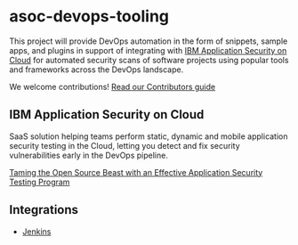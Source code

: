# asoc-devops-tooling
This project will provide DevOps automation in the form of snippets, sample apps, and plugins in support of integrating with [IBM Application Security on Cloud](https://www.ibm.com/us-en/marketplace/application-security-on-cloud/resources) for automated security scans of software projects using popular tools and frameworks across the DevOps landscape.

We welcome contributions!  [Read our Contributors guide](CONTRIBUTING.md)

## IBM Application Security on Cloud
SaaS solution helping teams perform static, dynamic and mobile application security testing in the Cloud, letting you detect and fix security vulnerabilities early in the DevOps pipeline.

[Taming the Open Source Beast with an Effective Application Security Testing Program](https://securityintelligence.com/taming-the-open-source-beast-with-an-effective-application-security-testing-program/)

## Integrations
* [Jenkins](/jenkins)

